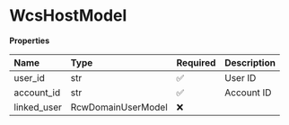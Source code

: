 # WcsHostModel

**Properties**

| Name        | Type               | Required | Description |
| :---------- | :----------------- | :------- | :---------- |
| user_id     | str                | ✅       | User ID     |
| account_id  | str                | ✅       | Account ID  |
| linked_user | RcwDomainUserModel | ❌       |             |

<!-- This file was generated by liblab | https://liblab.com/ -->
